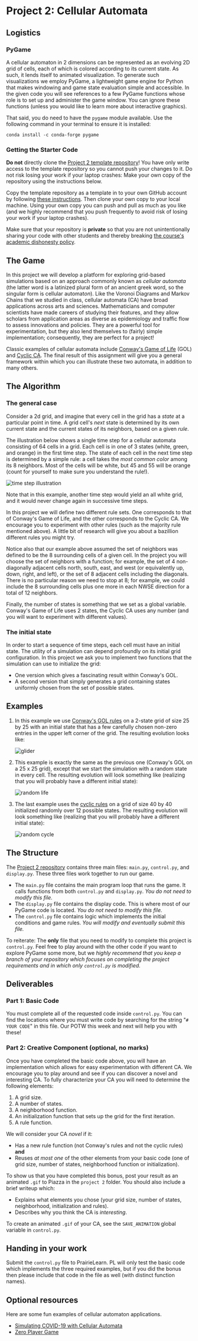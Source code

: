 # Project 2: Cellular Automata

## Logistics

### PyGame

A cellular automaton in 2 dimensions can be represented as an evolving 2D grid of cells, each of which is colored according to its current state.  As such, it lends itself to animated visualization.  To generate such visualizations we employ PyGame, a lightweight game engine for Python that makes windowing and game state evaluation simple and accessible. In the given code you will see references to a few PyGame functions whose role is to set up and administer the game window. You can ignore these functions (unless you would like to learn more about interactive graphics).

That said, you do need to have the `pygame` module available.  Use the following command in your terminal to ensure it is installed:

```terminal
conda install -c conda-forge pygame
```

### Getting the Starter Code

**Do not** directly clone the [Project 2 template repository](https://github.com/ubc-cpsc203-2023W2/Project2)!  You have only write access to the template repository so you cannot push your changes to it.  Do not risk losing your work if your laptop crashes: Make your own copy of the repository using the instructions below.

Copy the template repository as a template in to your own GitHub account by following [these instructions](https://docs.github.com/en/repositories/creating-and-managing-repositories/creating-a-repository-from-a-template). Then clone your own copy to your local machine.  Using your own copy you can push and pull as much as you like (and we highly recommend that you push frequently to avoid risk of losing your work if your laptop crashes).

Make sure that your repository is **private** so that you are not unintentionally sharing your code with other students and thereby breaking [the course's academic dishonesty policy](https://ubc-cs.github.io/cpsc203/about/unsyllabus.html#what-is-considered-academic-dishonesty-in-this-course).

## The Game

In this project we will develop a platform for exploring grid-based simulations based on an approach commonly known as *cellular automata* (the latter word is a latinized plural form of an ancient greek word, so the singular form is cellular automat*on*). Like the Voronoi Diagrams and Markov Chains that we studied in class, cellular automata (CA) have broad applications across arts and sciences. Mathematicians and computer scientists have made careers of studying their features, and they allow scholars from application areas as diverse as epidemiology and traffic flow to assess innovations and policies. They are a powerful tool for experimentation, but they also lend themselves to (fairly) simple implementation; consequently, they are perfect for a project!

Classic examples of cellular automata include [Conway's Game of Life](https://en.wikipedia.org/wiki/Conway's_Game_of_Life) (GOL) and [Cyclic CA](https://en.wikipedia.org/wiki/Cyclic_cellular_automaton). The final result of this assignment will give you a general framework within which you can illustrate these two automata, in addition to many others.

## The Algorithm

### The general case

Consider a 2d grid, and imagine that every cell in the grid has a *state* at a particular point in time. A grid cell's *next* state is determined by its own current state and the current states of its neighbors, based on a given *rule*.

The illustration below shows a single time step for a cellular automata consisting of 64 cells in a grid. Each cell is in one of 3 states (white, green, and orange) in the first time step. The state of each cell in the next
time step is determined by a simple rule: a cell takes the *most common color* among its 8 neighbors. Most of
the cells will be white, but 45 and 55 will be orange (count for yourself to make sure you understand the rule!).

![time step illustration](timestep.png)

Note that in this example, another time step would yield an all white grid, and it would never change again in successive time steps.

In this project we will define two different rule sets. One corresponds to that of Conway's Game of Life, and the other corresponds to the Cyclic CA. We encourage you to experiment with other rules (such as the majority rule mentioned above). A little bit of research will give you about a bazillion different rules you might try.

Notice also that our example above assumed the set of neighbors was defined to be the 8 surrounding cells of a given cell. In the project you will choose the set of neighbors with a function; for example, the set of 4 non-diagonally adjacent cells north, south, east, and west (or equivalently up, down, right, and left), or the set of 8 adjacent cells including the diagonals.  There is no particular reason we need to stop at 8; for example, we could include the 8 surrounding cells plus one more in each NWSE direction for a total of 12 neighbors.

Finally, the number of states is something that we set as a global variable. Conway's Game of Life uses 2 states, the Cyclic CA uses any number (and you will want to experiment with different values).

### The initial state

In order to start a sequence of time steps, each cell must have an initial state. The utility of a simulation can depend profoundly on its initial grid configuration. In this project we ask you to implement two functions that the simulation can use to initialize the grid:

- One version which gives a fascinating result within Conway's GOL.
- A second version that simply generates a grid containing states uniformly chosen from the set of possible states.

## Examples

1. In this example we use [Conway's GOL rules](https://en.wikipedia.org/wiki/Conway's_Game_of_Life#Rules) on a 2-state grid of size 25 by 25 with an initial state that has a few carefully chosen non-zero entries in the upper left corner of the grid.  The resulting evolution looks like:

   ![glider](glider.gif)

2. This example is exactly the same as the previous one (Conway's GOL on a 25 x 25 grid), except that we start the simulation with a random state in every cell.  The resulting evolution will look something like (realizing that you will probably have a different initial state):

   ![random life](randLife.gif)

3. The last example uses the [cyclic rules](https://en.wikipedia.org/wiki/Cyclic_cellular_automaton#Rules) on a grid of size 40 by 40 initialized randomly over 12 possible states.  The resulting evolution will look something like (realizing that you will probably have a different initial state):

   ![random cycle](cycle12rand.gif)

## The Structure

The [Project 2 repository](https://github.com/ubc-cpsc203-2023W2/Project2) contains three main files: `main.py`, `control.py`, and `display.py`. These three files work together to run our game.

- The `main.py` file contains the main program loop that runs the game. It calls functions from both `control.py` and `display.py`.  *You do not need to modify this file.*
- The `display.py` file contains the display code. This is where most of our PyGame code is located.
*You do not need to modify this file.*
- The `control.py` file contains logic which implements the initial conditions and game rules.  *You will modify and eventually submit this file.*

To reiterate: The **only** file that you need to modify to complete this project is `control.py`.  Feel free to play around with the other code if you want to explore PyGame some more, but we *highly recommend that you keep a branch of your repository which focuses on completing the project requirements and in which only `control.py` is modified.*

## Deliverables

### Part 1: Basic Code

You must complete all of the requested code inside `control.py`. You can find the locations where you must write code by searching for the string "`# YOUR CODE`" in this file.  Our POTW this week and next will help you with these!

### Part 2: Creative Component (optional, no marks)

Once you have completed the basic code above, you will have an implementation which allows for easy experimentation with different CA.  We encourage you to play around and see if you can discover a novel and interesting CA.  To fully characterize your CA you will need to determine the following elements:

1. A grid size.
1. A number of states.
1. A neighborhood function.
1. An initialization function that sets up the grid for the first iteration.
1. A rule function.

We will consider your CA *novel* if it:

- Has a new rule function (not Conway's rules and not the cyclic rules) **and**
- Reuses *at most one* of the other elements from your basic code (one of grid size, number of states, neighborhood function or initialization).

To show us that you have completed this bonus, post your result as an animated `.gif` to Piazza in the `project 2` folder.  You should also include a brief writeup which:

- Explains what elements you chose (your grid size, number of states, neighborhood, initialization and rules).
- Describes why you think the CA is *interesting*.

To create an animated `.gif` of your CA, see the `SAVE_ANIMATION` global variable in `control.py`.

## Handing in your work

Submit the `control.py` file to PrairieLearn.  PL will only test the basic code which implements the three required examples, but if you did the bonus then please include that code in the file as well (with distinct function names).

## Optional resources

Here are some fun examples of cellular automaton applications.

- [Simulating COVID-19 with Cellular Automata](https://towardsdatascience.com/simulating-covid-19-with-cellular-automata-aeb820910a9)
- [Zero Player Game](https://www.youtube.com/watch?v=N-BbgqOjIqk)
